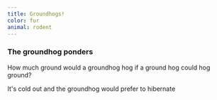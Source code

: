 ```yaml
---
title: Groundhogs!
color: fur
animal: rodent
---
```


### The groundhog ponders

How much ground would a groundhog hog if a ground hog could hog ground?

It's cold out and the groundhog would prefer to hibernate
